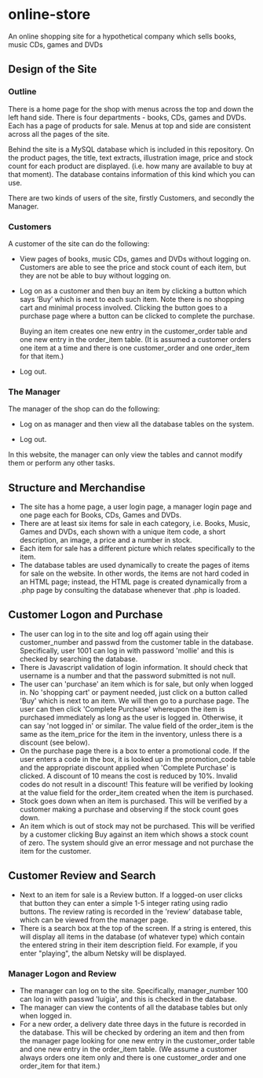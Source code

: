 # online-store
An online shopping site for a hypothetical company which sells books, music CDs, games and DVDs

## Design of the Site

###  Outline

There is a home page for the shop with menus across the top and down the left hand side. There is four departments - books, CDs, games and DVDs. Each has a page of products for sale. Menus at top and side are consistent across all the pages of the site.

Behind the site is a MySQL database which is included in this repository. On the product pages, the title, text extracts, illustration image, price and stock count for each product are displayed. (i.e. how many are available to buy at that moment). The database contains information of this kind which you can use. 

There are two kinds of users of the site, firstly Customers, and secondly the Manager.

###  Customers

A customer of the site can do the following:

* View pages of books, music CDs, games and DVDs without logging on. Customers are able to see the price and stock count of each item, but they are not be able to buy without logging on.

* Log on as a customer and then buy an item by clicking a button which says ‘Buy’ which is next to each such item. Note there is no shopping cart and minimal process involved. Clicking the button goes to a purchase page where a button can be clicked to complete the purchase.

  Buying an item creates one new entry in the customer_order table and one new entry in the order_item table. (It is assumed a customer orders one item at a time and there is one customer_order and one order_item for that item.)

* Log out.

###  The Manager

The manager of the shop can do the following:

* Log on as manager and then view all the database tables on the system.

* Log out. 

In this website, the manager can only view the tables and cannot modify them or perform any other tasks.

## Structure and Merchandise

* The site has a home page, a user login page, a manager login page and
 one page each for Books, CDs, Games and DVDs.
* There are at least six items for sale in each category, i.e. Books,
 Music, Games and DVDs, each shown with a unique item code, a short
 description, an image, a price and a number in stock.
* Each item for sale has a different picture which relates specifically
 to the item.
* The database tables are used dynamically to create the pages of items
 for sale on the website. In other words, the items are not hard coded
 in an HTML page; instead, the HTML page is created dynamically from
 a .php page by consulting the database whenever that .php is loaded.
 
## Customer Logon and Purchase

* The user can log in to the site and log off again using their
 customer_number and passwd from the customer table in the database.
 Specifically, user 1001 can log in with password 'mollie' and this is
 checked by searching the database.
* There is Javascript validation of login information. It should check
 that username is a number and that the password submitted is not
 null.
* The user can 'purchase' an item which is for sale, but only when
 logged in. No 'shopping cart' or payment needed, just click on a
 button called 'Buy' which is next to an item. We will then go to a
 purchase page. The user can then click 'Complete Purchase' whereupon
 the item is purchased immediately as long as the user is logged
 in. Otherwise, it can say 'not logged in' or similar. The value
 field of the order_item is the same as the item_price for the item
 in the inventory, unless there is a discount (see below).
* On the purchase page there is a box to enter a promotional code. If
 the user enters a code in the box, it is looked up in the
 promotion_code table and the appropriate discount applied
 when 'Complete Purchase' is clicked. A discount of 10 means the cost
 is reduced by 10%. Invalid codes do not result in
 a discount! This feature will be verified by looking at the value
 field for the order_item created when the item is purchased.
* Stock goes down when an item is purchased. This will be verified by a
 customer making a purchase and observing if the stock count goes
 down.
* An item which is out of stock may not be purchased. This will be
 verified by a customer clicking Buy against an item which shows a
 stock count of zero. The system should give an error message and not
 purchase the item for the customer.
 
## Customer Review and Search

* Next to an item for sale is a Review button. If a logged-on user
 clicks that button they can enter a simple 1-5 integer
 rating using radio buttons. The review rating is recorded in
 the 'review' database table, which can be viewed from the manager
 page.
* There is a search box at the top of the screen. If a string is
 entered, this will display all items in the database (of whatever
 type) which contain the entered string in their item description
 field. For example, if you enter "playing", the album Netsky will be
 displayed.
 
### Manager Logon and Review

* The manager can log on to the site. Specifically, manager_number 100
 can log in with passwd 'luigia', and this is checked in the database.
* The manager can view the contents of all the database tables but only
 when logged in.
* For a new order, a delivery date three days in the future is recorded
 in the database. This will be checked by ordering an item and then
 from the manager page looking for one new entry in the customer_order
 table and one new entry in the order_item table. (We assume a
 customer always orders one item only and there is one customer_order
 and one order_item for that item.)

